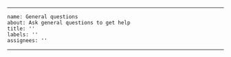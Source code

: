 ______________________________________________________________________

```
name: General questions
about: Ask general questions to get help
title: ''
labels: ''
assignees: ''
```

______________________________________________________________________
